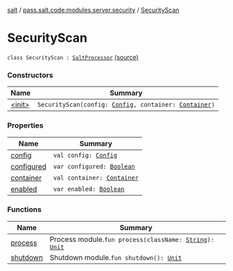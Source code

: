 [salt](../../index.md) / [pass.salt.code.modules.server.security](../index.md) / [SecurityScan](./index.md)

# SecurityScan

`class SecurityScan : `[`SaltProcessor`](../../pass.salt.code.modules/-salt-processor/index.md) [(source)](https://github.com/kurbaniec-tgm/salt/tree/master/code/modules/server/security/SecurityScan.kt#L8)

### Constructors

| Name | Summary |
|---|---|
| [&lt;init&gt;](-init-.md) | `SecurityScan(config: `[`Config`](../../pass.salt.code.loader.config/-config/index.md)`, container: `[`Container`](../../pass.salt.code.container/-container/index.md)`)` |

### Properties

| Name | Summary |
|---|---|
| [config](config.md) | `val config: `[`Config`](../../pass.salt.code.loader.config/-config/index.md) |
| [configured](configured.md) | `var configured: `[`Boolean`](https://kotlinlang.org/api/latest/jvm/stdlib/kotlin/-boolean/index.html) |
| [container](container.md) | `val container: `[`Container`](../../pass.salt.code.container/-container/index.md) |
| [enabled](enabled.md) | `var enabled: `[`Boolean`](https://kotlinlang.org/api/latest/jvm/stdlib/kotlin/-boolean/index.html) |

### Functions

| Name | Summary |
|---|---|
| [process](process.md) | Process module.`fun process(className: `[`String`](https://kotlinlang.org/api/latest/jvm/stdlib/kotlin/-string/index.html)`): `[`Unit`](https://kotlinlang.org/api/latest/jvm/stdlib/kotlin/-unit/index.html) |
| [shutdown](shutdown.md) | Shutdown module.`fun shutdown(): `[`Unit`](https://kotlinlang.org/api/latest/jvm/stdlib/kotlin/-unit/index.html) |
